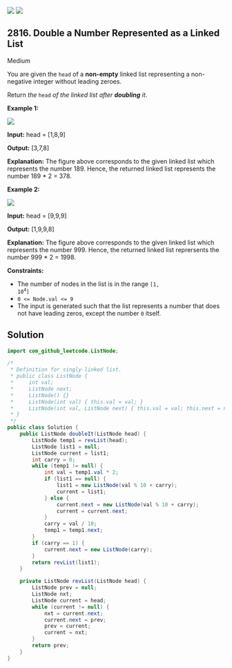 [![](https://img.shields.io/github/stars/javadev/LeetCode-in-Java?label=Stars&style=flat-square)](https://github.com/javadev/LeetCode-in-Java)
[![](https://img.shields.io/github/forks/javadev/LeetCode-in-Java?label=Fork%20me%20on%20GitHub%20&style=flat-square)](https://github.com/javadev/LeetCode-in-Java/fork)

## 2816\. Double a Number Represented as a Linked List

Medium

You are given the `head` of a **non-empty** linked list representing a non-negative integer without leading zeroes.

Return _the_ `head` _of the linked list after **doubling** it_.

**Example 1:**

![](https://assets.leetcode.com/uploads/2023/05/28/example.png)

**Input:** head = [1,8,9]

**Output:** [3,7,8]

**Explanation:** The figure above corresponds to the given linked list which represents the number 189. Hence, the returned linked list represents the number 189 \* 2 = 378. 

**Example 2:**

![](https://assets.leetcode.com/uploads/2023/05/28/example2.png)

**Input:** head = [9,9,9]

**Output:** [1,9,9,8]

**Explanation:** The figure above corresponds to the given linked list which represents the number 999. Hence, the returned linked list reprersents the number 999 \* 2 = 1998. 

**Constraints:**

*   The number of nodes in the list is in the range <code>[1, 10<sup>4</sup>]</code>
*   `0 <= Node.val <= 9`
*   The input is generated such that the list represents a number that does not have leading zeros, except the number `0` itself.

## Solution

```java
import com_github_leetcode.ListNode;

/*
 * Definition for singly-linked list.
 * public class ListNode {
 *     int val;
 *     ListNode next;
 *     ListNode() {}
 *     ListNode(int val) { this.val = val; }
 *     ListNode(int val, ListNode next) { this.val = val; this.next = next; }
 * }
 */
public class Solution {
    public ListNode doubleIt(ListNode head) {
        ListNode temp1 = revList(head);
        ListNode list1 = null;
        ListNode current = list1;
        int carry = 0;
        while (temp1 != null) {
            int val = temp1.val * 2;
            if (list1 == null) {
                list1 = new ListNode(val % 10 + carry);
                current = list1;
            } else {
                current.next = new ListNode(val % 10 + carry);
                current = current.next;
            }
            carry = val / 10;
            temp1 = temp1.next;
        }
        if (carry == 1) {
            current.next = new ListNode(carry);
        }
        return revList(list1);
    }

    private ListNode revList(ListNode head) {
        ListNode prev = null;
        ListNode nxt;
        ListNode current = head;
        while (current != null) {
            nxt = current.next;
            current.next = prev;
            prev = current;
            current = nxt;
        }
        return prev;
    }
}
```